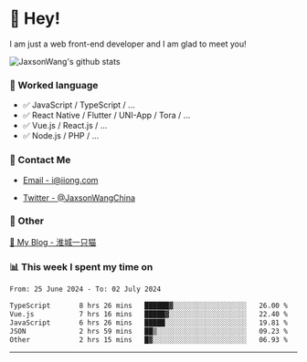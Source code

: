 # 👋 Hey!

I am just a web front-end developer and I am glad to meet you!

![JaxsonWang's github stats](https://github-readme-stats.vercel.app/api?username=JaxsonWang&&show_icons=true&&title_color=1abc9c&&icon_color=1abc9c)


### 📝 Worked language

- ✅ JavaScript / TypeScript / ...
- ✅ React Native / Flutter / UNI-App / Tora / ...
- ✅ Vue.js / React.js / ...
- ✅ Node.js / PHP / ...

### 📮 Contact Me

- [Email - i@iiong.com](mailto:i@iiong.com)

- [Twitter - @JaxsonWangChina](https://twitter.com/JaxsonWangChina)

### 🤪 Other

[📌 My Blog - 淮城一只猫](https://iiong.com)

### 📊 This week I spent my time on

<!--START_SECTION:waka-->

```txt
From: 25 June 2024 - To: 02 July 2024

TypeScript       8 hrs 26 mins   ██████▓░░░░░░░░░░░░░░░░░░   26.00 %
Vue.js           7 hrs 16 mins   █████▓░░░░░░░░░░░░░░░░░░░   22.40 %
JavaScript       6 hrs 26 mins   █████░░░░░░░░░░░░░░░░░░░░   19.81 %
JSON             2 hrs 59 mins   ██▒░░░░░░░░░░░░░░░░░░░░░░   09.23 %
Other            2 hrs 15 mins   █▓░░░░░░░░░░░░░░░░░░░░░░░   06.93 %
```

<!--END_SECTION:waka-->

---
